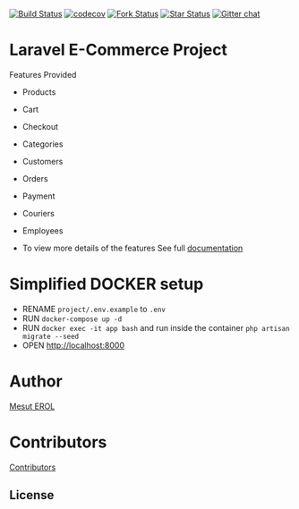 [![Build Status](https://travis-ci.org/kaptantr/mst-eticaret.svg?branch=master)](https://travis-ci.org/kaptantr/mst-eticaret)
[![codecov](https://codecov.io/gh/kaptantr/mst-eticaret/branch/master/graph/badge.svg)](https://codecov.io/gh/kaptantr/mst-eticaret)
[![Fork Status](https://img.shields.io/github/forks/kaptantr/mst-eticaret.svg)](https://github.com/kaptantr/mst-eticaret)
[![Star Status](https://img.shields.io/github/stars/kaptantr/mst-eticaret.svg)](https://github.com/kaptantr/mst-eticaret)
[![Gitter chat](https://badges.gitter.im/gitterHQ/gitter.png)](https://gitter.im/larac0m/Lobby)

# Laravel E-Commerce Project

Features Provided
- Products
- Cart
- Checkout
- Categories
- Customers
- Orders
- Payment
- Couriers
- Employees

- To view more details of the features 
See full [documentation](https://shop.izlordsoft.com/docs)

# Simplified DOCKER setup

- RENAME `project/.env.example` to `.env`
- RUN `docker-compose up -d`
- RUN `docker exec -it app bash` and run inside the container `php artisan migrate --seed`
- OPEN [http://localhost:8000](http://localhost:8000)

# Author

[Mesut EROL](https://izlordsoft.com)

# Contributors

[Contributors](https://github.com/kaptantr/mst-eticaret/pulse)


## License

